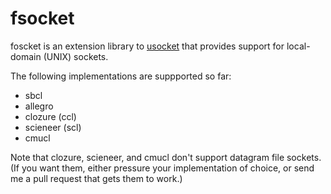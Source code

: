 # fsocket

foscket is an extension library to [usocket](https://common-lisp.net/project/usocket/) that provides support
for local-domain (UNIX) sockets.

The following implementations are suppported so far:

* sbcl
* allegro
* clozure (ccl)
* scieneer (scl)
* cmucl

Note that clozure, scieneer, and cmucl don't support datagram file sockets.
(If you want them, either pressure your implementation of choice, or send me a pull
request that gets them to work.)
